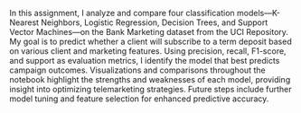 In this assignment, I analyze and compare four classification models—K-Nearest Neighbors, Logistic Regression, Decision Trees, and Support Vector Machines—on the Bank Marketing dataset from the UCI Repository. My goal is to predict whether a client will subscribe to a term deposit based on various client and marketing features.
Using precision, recall, F1-score, and support as evaluation metrics, I identify the model that best predicts campaign outcomes. Visualizations and comparisons throughout the notebook highlight the strengths and weaknesses of each model, providing insight into optimizing telemarketing strategies. Future steps include further model tuning and feature selection for enhanced predictive accuracy.
